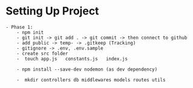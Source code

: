 # Setting Up Project

    - Phase 1:
        - npm init
        - git init -> git add . -> git commit -> then connect to github
        - add public -> temp- -> .gitkeep (Tracking)
        - gitignore -> .env, .env.sample
        - create src folder
        -  touch app.js   constants.js   index.js
        
        - npm install --save-dev nodemon (as dev dependency)

        -  mkdir controllers db middlewares models routes utils

